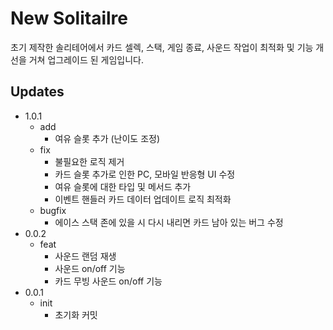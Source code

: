 # New Solitailre

초기 제작한 솔리테어에서 카드 셀렉, 스택, 게임 종료, 사운드 작업이 최적화 및 기능 개선을 거쳐 업그레이드 된 게임입니다.

## Updates

- 1.0.1
  - add
    - 여유 슬롯 추가 (난이도 조정)
  - fix
    - 불필요한 로직 제거
    - 카드 슬롯 추가로 인한 PC, 모바일 반응형 UI 수정
    - 여유 슬롯에 대한 타입 및 메서드 추가
    - 이벤트 핸들러 카드 데이터 업데이트 로직 최적화
  - bugfix
    - 에이스 스택 존에 있을 시 다시 내리면 카드 남아 있는 버그 수정
- 0.0.2
  - feat
    - 사운드 랜덤 재생
    - 사운드 on/off 기능
    - 카드 무빙 사운드 on/off 기능
- 0.0.1
  - init
    - 초기화 커밋

